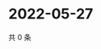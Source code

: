# 2022-05-27

共 0 条

<!-- BEGIN WEIBO -->
<!-- 最后更新时间 Fri May 27 2022 01:23:13 GMT+0800 (China Standard Time) -->

<!-- END WEIBO -->
